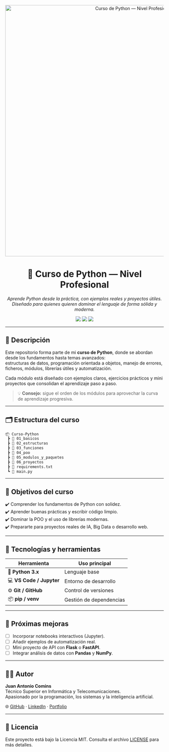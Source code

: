 <!-- ======================================== -->
<!--        README.md — Curso de Python        -->
<!--        Autor: Juan Antonio Comins         -->
<!-- ======================================== -->

<!-- Banner principal -->
<p align="center">
  <img src="https://raw.githubusercontent.com/juanantoniocomins/curso_python/main/assets/banner_python.png" alt="Curso de Python — Nivel Profesional" width="800">
</p>

<h1 align="center">🐍 Curso de Python — Nivel Profesional</h1>

<p align="center">
  <em>Aprende Python desde la práctica, con ejemplos reales y proyectos útiles.</em><br>
  <em>Diseñado para quienes quieren dominar el lenguaje de forma sólida y moderna.</em>
</p>

<!-- Badges -->
<p align="center">
  <img src="https://img.shields.io/badge/Python-3.12-blue?style=for-the-badge&logo=python&logoColor=white"/>
  <img src="https://img.shields.io/badge/Estado-Activo-success?style=for-the-badge"/>
  <img src="https://img.shields.io/badge/Licencia-MIT-lightgrey?style=for-the-badge"/>
</p>

---

## 🧠 Descripción

Este repositorio forma parte de mi **curso de Python**, donde se abordan desde los fundamentos hasta temas avanzados:  
estructuras de datos, programación orientada a objetos, manejo de errores, ficheros, módulos, librerías útiles y automatización.  

Cada módulo está diseñado con ejemplos claros, ejercicios prácticos y mini proyectos que consolidan el aprendizaje paso a paso.

> 💡 **Consejo:** sigue el orden de los módulos para aprovechar la curva de aprendizaje progresiva.

---

## 🗂️ Estructura del curso
```bash
📦 Curso-Python
 ┣ 📁 01_basicos
 ┣ 📁 02_estructuras
 ┣ 📁 03_funciones
 ┣ 📁 04_poo
 ┣ 📁 05_modulos_y_paquetes
 ┣ 📁 06_proyectos
 ┣ 📄 requirements.txt
 ┗ 📜 main.py
```

---

## 🎯 Objetivos del curso

✔️ Comprender los fundamentos de Python con solidez.  
✔️ Aprender buenas prácticas y escribir código limpio.  
✔️ Dominar la POO y el uso de librerías modernas.  
✔️ Prepararte para proyectos reales de IA, Big Data o desarrollo web.

---

## 🧰 Tecnologías y herramientas

| Herramienta | Uso principal |
|--------------|---------------|
| 🐍 **Python 3.x** | Lenguaje base |
| 💻 **VS Code / Jupyter** | Entorno de desarrollo |
| ⚙️ **Git / GitHub** | Control de versiones |
| 📦 **pip / venv** | Gestión de dependencias |

---

## 🌱 Próximas mejoras

- [ ] Incorporar notebooks interactivos (Jupyter).  
- [ ] Añadir ejemplos de automatización real.  
- [ ] Mini proyecto de API con **Flask** o **FastAPI**.  
- [ ] Integrar análisis de datos con **Pandas** y **NumPy**.

---

## 👨‍💻 Autor

**Juan Antonio Comins**  
Técnico Superior en Informática y Telecomunicaciones.  
Apasionado por la programación, los sistemas y la inteligencia artificial.

🌐 [GitHub](https://github.com/juanantoniocomins) · [LinkedIn](#) · [Portfolio](#)

---

## 📄 Licencia

Este proyecto está bajo la Licencia MIT. Consulta el archivo [LICENSE](LICENSE) para más detalles.
